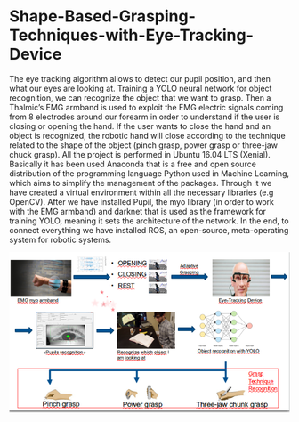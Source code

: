# Shape-Based-Grasping-Techniques-with-Eye-Tracking-Device
The eye tracking algorithm allows to detect our pupil position, and then what our eyes are looking at. Training a YOLO neural network for object recognition, we can recognize the object that we want to grasp. Then a Thalmic’s EMG armband is used to exploit the EMG electric signals coming from 8 electrodes around our forearm in order to understand if the user is closing or opening the hand. If the user wants to close the hand and an object is recognized, the robotic hand will close according to the technique related to the shape of the object (pinch grasp, power grasp or three-jaw chuck grasp).
All the project is performed in Ubuntu 16.04 LTS (Xenial). Basically it has been used Anaconda that is a free and open source distribution of the programming language Python used in Machine Learning, which aims to simplify the management of the packages. Through it we have created a virtual environment within all the necessary libraries (e.g OpenCV). After we have installed Pupil, the myo library (in order
to work with the EMG armband) and darknet that is used as the framework for training YOLO, meaning it sets the architecture of the network. In the end, to connect everything we have installed ROS, an open-source, meta-operating system for robotic systems.

![Alt text](https://github.com/giuliocampagna/Shape-Based-Grasping-Techniques-with-Eye-Tracking-Device/blob/master/Overall_Setup.png "Overall Setup") 

